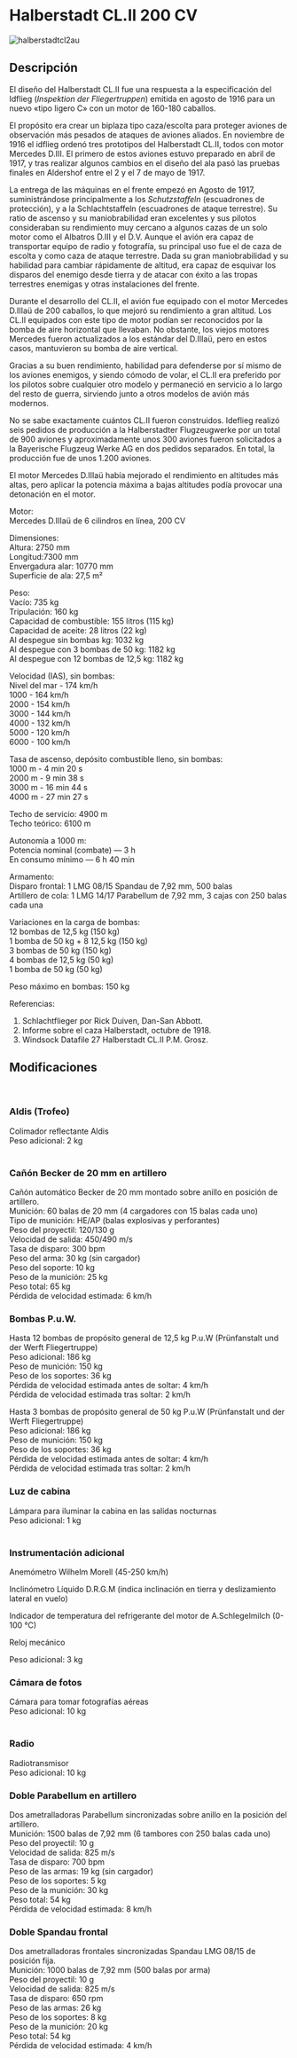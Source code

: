 # Halberstadt CL.II 200 CV  
  
![halberstadtcl2au](../images/halberstadtcl2au.png)  
  
## Descripción  
  
El diseño del Halberstadt CL.II fue una respuesta a la especificación del Idflieg (<i>Inspektion der Fliegertruppen</i>) emitida en agosto de 1916 para un nuevo «tipo ligero C» con un motor de 160-180 caballos.  
  
El propósito era crear un biplaza tipo caza/escolta para proteger aviones de observación más pesados de ataques de aviones aliados. En noviembre de 1916 el idflieg ordenó tres prototipos del Halberstadt CL.II, todos con motor Mercedes D.III. El primero de estos aviones estuvo preparado en abril de 1917, y tras realizar algunos cambios en el diseño del ala pasó las pruebas finales en Aldershof entre el 2 y el 7 de mayo de 1917.  
  
La entrega de las máquinas en el frente empezó en Agosto de 1917, suministrándose principalmente a los <i>Schutzstaffeln</i> (escuadrones de protección), y a la Schlachtstaffeln (escuadrones de ataque terrestre). Su ratio de ascenso y su maniobrabilidad eran excelentes y sus pilotos consideraban su rendimiento muy cercano a algunos cazas de un solo motor como el Albatros D.III y el D.V. Aunque el avión era capaz de transportar equipo de radio y fotografía, su principal uso fue el de caza de escolta y como caza de ataque terrestre. Dada su gran maniobrabilidad y su habilidad para cambiar rápidamente de altitud, era capaz de esquivar los disparos del enemigo desde tierra y de atacar con éxito a las tropas terrestres enemigas y otras instalaciones del frente.  
  
Durante el desarrollo del CL.II, el avión fue equipado con el motor Mercedes D.IIIaü de 200 caballos, lo que mejoró su rendimiento a gran altitud. Los CL.II equipados con este tipo de motor podían ser reconocidos por la bomba de aire horizontal que llevaban. No obstante, los viejos motores Mercedes fueron actualizados a los estándar del D.IIIaü, pero en estos casos, mantuvieron su bomba de aire vertical.  
  
Gracias a su buen rendimiento, habilidad para defenderse por sí mismo de los aviones enemigos, y siendo cómodo de volar, el CL.II era preferido por los pilotos sobre cualquier otro modelo y permaneció en servicio a lo largo del resto de guerra, sirviendo junto a otros modelos de avión más modernos.  
  
No se sabe exactamente cuántos CL.II fueron construidos. Ideflieg realizó seis pedidos de producción a la Halberstadter Flugzeugwerke por un total de 900 aviones y aproximadamente unos 300 aviones fueron solicitados a la Bayerische Flugzeug Werke AG en dos pedidos separados. En total, la producción fue de unos 1.200 aviones.  
  
El motor Mercedes D.IIIaü había mejorado el rendimiento en altitudes más altas, pero aplicar la potencia máxima a bajas altitudes podía provocar una detonación en el motor.  
  
  
Motor:  
Mercedes D.IIIaü de 6 cilindros en línea, 200 CV  
  
Dimensiones:  
Altura: 2750 mm  
Longitud:7300 mm  
Envergadura alar: 10770 mm  
Superficie de ala: 27,5 m²  
  
Peso:  
Vacío: 735 kg  
Tripulación: 160 kg  
Capacidad de combustible: 155 litros (115 kg)  
Capacidad de aceite: 28 litros (22 kg)  
Al despegue sin bombas kg: 1032 kg  
Al despegue con 3 bombas de 50 kg: 1182 kg  
Al despegue con 12 bombas de 12,5 kg: 1182 kg  
  
Velocidad (IAS), sin bombas:  
Nivel del mar - 174 km/h  
1000 - 164 km/h  
2000 - 154 km/h  
3000 - 144 km/h  
4000 - 132 km/h  
5000 - 120 km/h  
6000 - 100 km/h  
  
Tasa de ascenso, depósito combustible lleno, sin bombas:  
1000 m -  4 min 20 s  
2000 m -  9 min 38 s  
3000 m - 16 min 44 s  
4000 m - 27 min 27 s  
  
Techo de servicio: 4900 m  
Techo teórico: 6100 m  
  
Autonomía a 1000 m:  
Potencia nominal (combate) — 3 h  
En consumo mínimo — 6 h 40 min  
  
Armamento:  
Disparo frontal: 1 LMG 08/15 Spandau de 7,92 mm, 500 balas  
Artillero de cola: 1 LMG 14/17 Parabellum de 7,92 mm, 3 cajas con 250 balas cada una  
  
Variaciones en la carga de bombas:  
12 bombas de 12,5 kg (150 kg)  
1 bomba de 50 kg + 8 12,5 kg (150 kg)  
3 bombas de 50 kg (150 kg)  
4 bombas de 12,5 kg (50 kg)  
1 bomba de 50 kg (50 kg)  
  
Peso máximo en bombas: 150 kg  
  
Referencias:  
1) Schlachtflieger por Rick Duiven, Dan-San Abbott.  
2) Informe sobre el  caza Halberstadt, octubre de 1918.  
3) Windsock Datafile 27 Halberstadt CL.II P.M. Grosz.  
  
## Modificaciones  
  ﻿
  
### Aldis (Trofeo)  
  
Colimador reflectante Aldis  
Peso adicional: 2 kg  
  ﻿
  
### Cañón Becker de 20 mm en artillero  
  
Cañón automático Becker de 20 mm montado sobre anillo en posición de artillero.  
Munición: 60 balas de 20 mm (4 cargadores con 15 balas cada uno)  
Tipo de munición: HE/AP (balas explosivas y perforantes)  
Peso del proyectil: 120/130 g  
Velocidad de salida: 450/490 m/s  
Tasa de disparo: 300 bpm  
Peso del arma: 30 kg (sin cargador)  
Peso del soporte: 10 kg  
Peso de la munición: 25 kg  
Peso total: 65 kg  
Pérdida de velocidad estimada: 6 km/h  ﻿
  
### Bombas P.u.W.  
  
Hasta 12 bombas de propósito general de 12,5 kg P.u.W (Prünfanstalt und der Werft Fliegertruppe)  
Peso adicional: 186 kg  
Peso de munición: 150 kg  
Peso de los soportes: 36 kg  
Pérdida de velocidad estimada antes de soltar: 4 km/h  
Pérdida de velocidad estimada tras soltar: 2 km/h  
  
Hasta 3 bombas de propósito general de 50 kg P.u.W (Prünfanstalt und der Werft Fliegertruppe)  
Peso adicional: 186 kg  
Peso de munición: 150 kg  
Peso de los soportes: 36 kg  
Pérdida de velocidad estimada antes de soltar: 4 km/h  
Pérdida de velocidad estimada tras soltar: 2 km/h  ﻿
  
### Luz de cabina  
  
Lámpara para iluminar la cabina en las salidas nocturnas  
Peso adicional: 1 kg  
  ﻿
  
### Instrumentación adicional  
  
Anemómetro Wilhelm Morell (45-250 km/h)  
  
Inclinómetro Líquido D.R.G.M (indica inclinación en tierra y deslizamiento lateral en vuelo)  
  
Indicador de temperatura del refrigerante del motor de A.Schlegelmilch (0-100 °C)  
  
Reloj mecánico  
  
Peso adicional: 3 kg  ﻿
  
### Cámara de fotos  
  
Cámara para tomar fotografías aéreas  
Peso adicional: 10 kg  
  ﻿
  
### Radio  
  
Radiotransmisor  
Peso adicional: 10 kg  ﻿
  
### Doble Parabellum en artillero  
  
Dos ametralladoras Parabellum sincronizadas sobre anillo en la posición del artillero.  
Munición: 1500 balas de 7,92 mm (6 tambores con 250 balas cada uno)  
Peso del proyectil: 10 g  
Velocidad de salida: 825 m/s  
Tasa de disparo: 700 bpm  
Peso de las armas: 19 kg (sin cargador)  
Peso de los soportes: 5 kg  
Peso de la munición: 30 kg  
Peso total: 54 kg  
Pérdida de velocidad estimada: 8 km/h  ﻿
  
### Doble Spandau frontal  
  
Dos ametralladoras frontales sincronizadas Spandau LMG 08/15 de posición fija.  
Munición: 1000 balas de 7,92 mm (500 balas por arma)  
Peso del proyectil: 10 g  
Velocidad de salida: 825 m/s  
Tasa de disparo: 650 rpm  
Peso de las armas: 26 kg  
Peso de los soportes: 8 kg  
Peso de la munición: 20 kg  
Peso total: 54 kg  
Pérdida de velocidad estimada: 4 km/h  